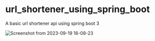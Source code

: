 # url_shortener_using_spring_boot
A basic url shortener api using spring boot 3

![Screenshot from 2023-09-19 16-08-23](https://github.com/Kaabislam/url_shortener_using_spring_boot/assets/42168364/039ae959-9fe2-4335-ae39-4f998993ea50)
